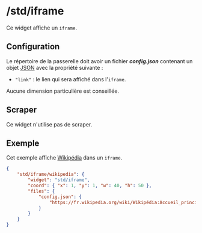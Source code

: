 # /std/iframe

Ce widget affiche un `iframe`.

## Configuration

Le répertoire de la passerelle doit avoir un fichier ***config.json***
contenant un objet
[JSON](http://www.json.org/json-fr.html "JavaScript Object Notation") avec la
propriété suivante :

- `"link"` : le lien qui sera affiché dans l'`iframe`.

Aucune dimension particulière est conseillée.

## Scraper

Ce widget n'utilise pas de scraper.

## Exemple

Cet exemple affiche
[Wikipédia](//fr.wikipedia.org/wiki/Wikipédia:Accueil_principal) dans un
`iframe`.

```JSON
{
    "std/iframe/wikipedia": {
        "widget": "std/iframe",
        "coord": { "x": 1, "y": 1, "w": 40, "h": 50 },
        "files": {
            "config.json": {
                "https://fr.wikipedia.org/wiki/Wikipédia:Accueil_principal"
            }
        }
    }
}
```
